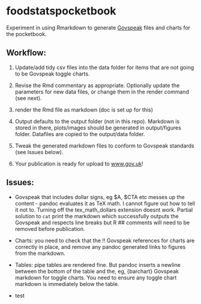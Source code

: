 # foodstatspocketbook
Experiment in using Rmarkdown to generate
[Govspeak](https://govspeak-preview.herokuapp.com) files and charts for the
pocketbook.

## Workflow:

1. Update/add tidy csv files into the data folder for items that are not going
to be Govspeak toggle charts.

2. Revise the Rmd commentary as appropriate. Optionally update the parameters
for new data files, or change them in the render command (see next).

3. render the Rmd file as markdown (doc is set up for this)

4. Output defaults to the output folder (not in this repo). Markdown is stored
in there, plots/images should be generated in output/figures folder. Datafiles
are copied to the output/data folder.

5. Tweak the generated markdown files to conform to Govspeak standards (see
Issues below).

6. Your publication is ready for upload to www.gov.uk!

## Issues:

* Govspeak that includes dollar signs, eg $A, $CTA etc messes up the content -
pandoc evaluates it as TeX math. I cannot figure out how to tell it not to.
Turning off the tex_math_dollars extension doesnt work. Partial solution to
`cat` print the markdown which successfully outputs the Govspeak and respects
line breaks but R ## comments will need to be removed before publication.

* Charts: you need to check that the !!<number> Govspeak references for charts
are correctly in place, and remove any pandoc generated []() links to figures
from the markdown.

* Tables: pipe tables are rendered fine. But pandoc inserts a newline between
the bottom of the table and the, eg, {barchart} Govspeak markdown for toggle
charts. You need to ensure any toggle chart markdown is immediately below the
table.

* test
